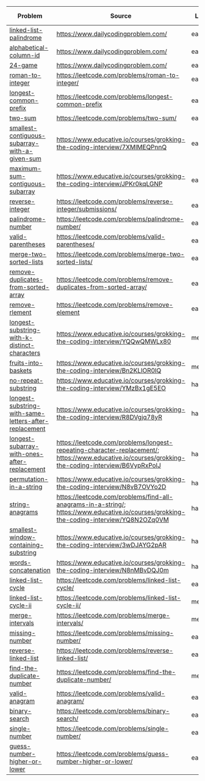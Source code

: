 | Problem                                                                                                           | Source                                                                                                                                             | Level  | Status    | Last viewed |
| ----------------------------------------------------------------------------------------------------------------- | -------------------------------------------------------------------------------------------------------------------------------------------------- | ------ | --------- | ----------- |
| [linked-list-palindrome](linked-list-palindrome.md)                                                               | https://www.dailycodingproblem.com/                                                                                                                | easy   | attempted | 1.4.2021    |
| [alphabetical-column-id](alphabetical-column-id.md)                                                               | https://www.dailycodingproblem.com/                                                                                                                | easy   | attempted | 1.4.2021    |
| [24-game](24-game.md)                                                                                             | https://www.dailycodingproblem.com/                                                                                                                | easy   | attempted | 1.4.2021    |
| [roman-to-integer](roman-to-integer.md)                                                                           | https://leetcode.com/problems/roman-to-integer/                                                                                                    | easy   | done      | 29.5.2021   |
| [longest-common-prefix](longest-common-prefix.md)                                                                 | https://leetcode.com/problems/longest-common-prefix                                                                                                | easy   | attempted | 6.6.2021    |
| [two-sum](two-sum.md)                                                                                             | https://leetcode.com/problems/two-sum/                                                                                                             | easy   | done      | 29.06.2021  |
| [smallest-contiguous-subarray-with-a-given-sum](smallest-contiguous-subarray-with-a-given-sum.md)                 | https://www.educative.io/courses/grokking-the-coding-interview/7XMlMEQPnnQ                                                                         | easy   | done      | 16.6.2021   |
| [maximum-sum-contiguous-subarray](maximum-sum-contiguous-subarray.md)                                             | https://www.educative.io/courses/grokking-the-coding-interview/JPKr0kqLGNP                                                                         | easy   | done      | 16.6.2021   |
| [reverse-integer](reverse-integer.md)                                                                             | https://leetcode.com/problems/reverse-integer/submissions/                                                                                         | easy   | done      | 16.6.2021   |
| [palindrome-number](palindrome-number.md)                                                                         | https://leetcode.com/problems/palindrome-number/                                                                                                   | easy   | done      | 17.6.2021   |
| [valid-parentheses](valid-parentheses.md)                                                                         | https://leetcode.com/problems/valid-parentheses/                                                                                                   | easy   | done      | 18.6.2021   |
| [merge-two-sorted-lists](merge-two-sorted-lists.md)                                                               | https://leetcode.com/problems/merge-two-sorted-lists/                                                                                              | easy   | done      | 25.06.2021  |
| [remove-duplicates-from-sorted-array](remove-duplicates-from-sorted-array.md)                                     | https://leetcode.com/problems/remove-duplicates-from-sorted-array/                                                                                 | easy   | done      | 26.06.2021  |
| [remove-rlement](remove-rlement.md)                                                                               | https://leetcode.com/problems/remove-element                                                                                                       | easy   | done      | 26.06.2021  |
| [longest-substring-with-k-distinct-characters](longest-substring-with-k-distinct-characters.md)                   | https://www.educative.io/courses/grokking-the-coding-interview/YQQwQMWLx80                                                                         | medium | done      | 27.06.2021  |
| [fruits-into-baskets](fruits-into-baskets.md)                                                                     | https://www.educative.io/courses/grokking-the-coding-interview/Bn2KLlOR0lQ                                                                         | medium | done      | 27.06.2021  |
| [no-repeat-substring](no-repeat-substring.md)                                                                     | https://www.educative.io/courses/grokking-the-coding-interview/YMzBx1gE5EO                                                                         | hard   | done      | 27.06.2021  |
| [longest-substring-with-same-letters-after-replacement](longest-substring-with-same-letters-after-replacement.md) | https://www.educative.io/courses/grokking-the-coding-interview/R8DVgjq78yR                                                                         | hard   | done      | 28.06.2021  |
| [longest-subarray-with-ones-after-replacement](longest-subarray-with-ones-after-replacement.md)                   | https://leetcode.com/problems/longest-repeating-character-replacement/; https://www.educative.io/courses/grokking-the-coding-interview/B6VypRxPolJ | hard   | done      | 01.07.2021  |
| [permutation-in-a-string](permutation-in-a-string.md)                                                             | https://www.educative.io/courses/grokking-the-coding-interview/N8vB7OVYo2D                                                                         | hard   | done      | 28.06.2021  |
| [string-anagrams](string-anagrams.md)                                                                             | https://leetcode.com/problems/find-all-anagrams-in-a-string/; https://www.educative.io/courses/grokking-the-coding-interview/YQ8N2OZq0VM           | hard   | done      | 01.07.2021  |
| [smallest-window-containing-substring](smallest-window-containing-substring.md)                                   | https://www.educative.io/courses/grokking-the-coding-interview/3wDJAYG2pAR                                                                         | hard   | attempted | 29.06.2021  |
| [words-concatenation](words-concatenation.md)                                                                     | https://www.educative.io/courses/grokking-the-coding-interview/N8nMBvDQJ0m                                                                         | hard   | attempted | 29.06.2021  |
| [linked-list-cycle](linked-list-cycle.md)                                                                         | https://leetcode.com/problems/linked-list-cycle/                                                                                                   | easy   | done      | 29.06.2021  |
| [linked-list-cycle-ii](linked-list-cycle-ii.md)                                                                   | https://leetcode.com/problems/linked-list-cycle-ii/                                                                                                | medium | done      | 29.06.2021  |
| [merge-intervals](merge-intervals.md)                                                                             | https://leetcode.com/problems/merge-intervals/                                                                                                     | medium | done      | 30.06.2021  |
| [missing-number](missing-number.md)                                                                               | https://leetcode.com/problems/missing-number/                                                                                                      | easy   | done      | 30.06.2021  |
| [reverse-linked-list](reverse-linked-list.md)                                                                     | https://leetcode.com/problems/reverse-linked-list/                                                                                                 | easy   | done      | 30.06.2021  |
| [find-the-duplicate-number](find-the-duplicate-number.md)                                                         | https://leetcode.com/problems/find-the-duplicate-number/                                                                                           | medium | done      | 30.06.2021  |
| [valid-anagram](valid-anagram.md)                                                                                 | https://leetcode.com/problems/valid-anagram/                                                                                                       | easy   | done      | 30.06.2021  |
| [binary-search](binary-search.md)                                                                                 | https://leetcode.com/problems/binary-search/                                                                                                       | easy   | done      | 30.06.2021  |
| [single-number](single-number.md)                                                                                 | https://leetcode.com/problems/single-number/                                                                                                       | easy   | done      | 01.07.2021  |
| [guess-number-higher-or-lower](guess-number-higher-or-lower.md)                                                                                                                  |   https://leetcode.com/problems/guess-number-higher-or-lower/                                                                                                                                                 |  easy      |   done        | 01.07.2021            |
